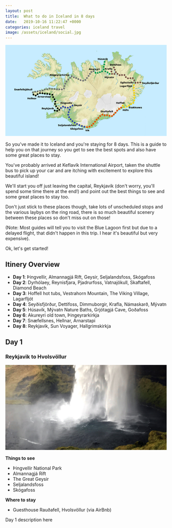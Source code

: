 ```yaml
---
layout: post
title:  What to do in Iceland in 8 days
date:   2019-10-16 11:22:47 +0000
categories: iceland travel
image: /assets/iceland/social.jpg
---
```


![alt text][map]

So you've made it to Iceland and you're staying for 8 days. This is a guide to help
you on that journey so you get to see the best spots and also have some great places to stay. 

You've probably arrived at Keflavík International Airport, taken the shuttle bus to pick up your car and
are itching with excitement to explore this beautiful island! 

We'll start you off just leaving the capital, Reykjavik (don't worry, you'll spend some time there at the end!)
and point out the best things to see and some great places to stay too. 

Don't just stick to these places though, take lots of unscheduled stops and the various laybys on the ring road, there is so much beautiful scenery between these places so don't miss out on those!

(Note: Most guides will tell you to visit the Blue Lagoon first but due to a delayed flight, that didn't happen in this trip. I hear it's beautiful but very expensive).

Ok, let's get started!

## Itinery Overview
- **Day 1**: Þingvellir, Almannagjá Rift, Geysir, Seljalandsfoss, Skógafoss
- **Day 2**: Dyrhólaey, Reynisfjara, Pjadrurfoss, Vatnajökull, Skaftafell, Diamond Beach 
- **Day 3**: Hoffell hot tubs, Vestrahorn Mountain, The Viking Village, Lagarfljót
- **Day 4**: Seyðisfjörður, Dettifoss, Dimmuborgir, Krafla, Námaskarð, Mývatn
- **Day 5**: Húsavík, Mývatn Nature Baths, Grjótagjá Cave, Goðafoss
- **Day 6**: Akureyri old town, Þingeyrarkirkja
- **Day 7**: Snæfellsnes, Hellnar, Arnarstapi
- **Day 8**: Reykjavík, Sun Voyager, Hallgrimskirkja

<!-- more -->

## Day 1
### Reykjavik to Hvolsvöllur

![alt text][seljalandsfoss]

**Things to see**
 * Þingvellir National Park
 * Almannagjá Rift
 * The Great Geysir
 * Seljalandsfoss
 * Skógafoss

 **Where to stay**
 * Guesthouse Rauðafell, Hvolsvöllur (via AirBnb)

Day 1 description here




[map]: /assets/iceland/map.jpg "Map of the route around Iceland and stops"
[seljalandsfoss]: /assets/iceland/day-1.jpg "Seljalandsfoss waterfall"


